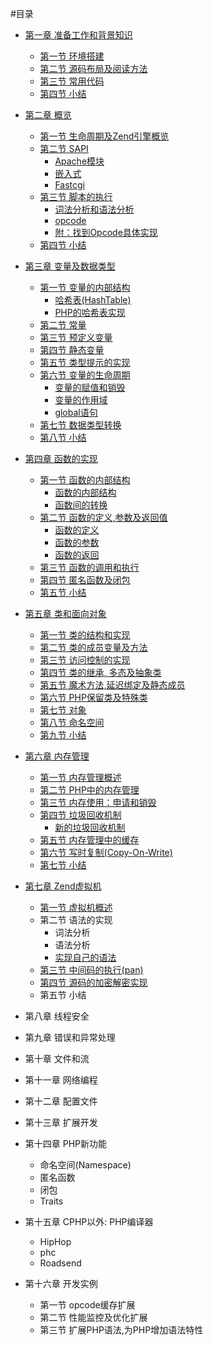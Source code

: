 #目录

- [第一章 准备工作和背景知识][prepare-and-background]
	* [第一节 环境搭建][build-env]
	* [第二节 源码布局及阅读方法][code-structure]
	* [第三节 常用代码][common-code-in-php-src]
	* [第四节 小结][01-summary]

- [第二章 概览][survey]
	* [第一节 生命周期及Zend引擎概览][php-life-cycle]
	* [第二节 SAPI][sapi-overview]
        + [Apache模块][php-module-in-apache]
        + [嵌入式][embedding-php]
        + [Fastcgi][fastcgi]
	* [第三节 脚本的执行][script-execution]
		+ [词法分析和语法分析][lex-and-yacc]
		+ [opcode][opcode]
		+ [附：找到Opcode具体实现][opcode-handler]
	* [第四节 小结][02-summary]

- [第三章 变量及数据类型][variables]
	* [第一节 变量的内部结构][variables-structure]
		+ [哈希表(HashTable)][variables-hashtable]
		+ [PHP的哈希表实现][variables-hashtable-in-php]
    * [第二节 常量][const-var]
	* [第三节 预定义变量][pre-defined-variable]
	* [第四节 静态变量][static-var]
	* [第五节 类型提示的实现][type-hint-imp]
	* [第六节 变量的生命周期][var-lifecycle]
		+ [变量的赋值和销毁][var-define-and-init]
		+ [变量的作用域][var-scope]
		+ [global语句][var-global]
	* [第七节 数据类型转换][type-cast]
	* [第八节 小结][03-summary]


- [第四章 函数的实现][function]
    * [第一节 函数的内部结构][function-struct-overview]
        + [函数的内部结构][function-struct]
		+ [函数间的转换][function-union]
    * [第二节 函数的定义,参数及返回值][function-define-pr]
        + [函数的定义][function-define]
		+ [函数的参数][function-param]
        + [函数的返回][function-return]
    * [第三节 函数的调用和执行][function-call]
    * [第四节 匿名函数及闭包][anonymous-function]
    * [第五节 小结][04-summary]

- [第五章 类和面向对象][class]
    * [第一节 类的结构和实现][class-struct]
    * [第二节 类的成员变量及方法][class-member-variables-and-methods]
    * [第三节 访问控制的实现][class-visibility]
    * [第四节 类的继承, 多态及抽象类][class-inherit-abstract]
    * [第五节 魔术方法,延迟绑定及静态成员][class-magic-methods-latebinding]
    * [第六节 PHP保留类及特殊类][class-reserved-and-special-classes]
    * [第七节 对象][class-object]
    * [第八节 命名空间][class-namespace]
    * [第九节 小结][05-summary]

- [第六章 内存管理][memory-management]
	* [第一节 内存管理概述][memory-management-overview]
	* [第二节 PHP中的内存管理][php-memory-manager]
	* [第三节 内存使用：申请和销毁][php-memory-request-free]
	* [第四节 垃圾回收机制][garbage-collection]
		+ [新的垃圾回收机制][new-gc]
	* [第五节 内存管理中的缓存][php-memory-cache]
	* [第六节 写时复制(Copy-On-Write)][copy-on-write]
	* [第七节 小结][06-summary]

- [第七章 Zend虚拟机][zend-vm]
	* [第一节 虚拟机概述][zend-vm-overview]
	* 第二节 语法的实现
		+ 词法分析
		+ 语法分析
		+ [实现自己的语法][zend-hack-php-syntax]
	* [第三节 中间码的执行(pan)][opcode-exec]
	* [第四节 源码的加密解密实现][source-code-encrypt]
	* 第五节 小结

- 第八章 线程安全

- 第九章 错误和异常处理

- 第十章 文件和流

- 第十一章 网络编程

- 第十二章 配置文件

- 第十三章 扩展开发

- 第十四章 PHP新功能
	* 命名空间(Namespace)
	* 匿名函数
	* 闭包
	* Traits

- 第十五章 CPHP以外: PHP编译器
	* HipHop
	* phc
	* Roadsend

- 第十六章 开发实例
	* 第一节 opcode缓存扩展
	* 第二节 性能监控及优化扩展
	* 第三节 扩展PHP语法,为PHP增加语法特性

[prepare-and-background]: 	?p=chapt01/01-00-prepare-and-background
[build-env]: 				?p=chapt01/01-01-php-env-building
[code-structure]: 			?p=chapt01/01-02-code-structure
[common-code-in-php-src]: 	?p=chapt01/01-03-comm-code-in-php-src
[01-summary]: 				?p=chapt01/01-04-summary

[survey]: 				?p=chapt02/02-00-overview
[php-life-cycle]: 		?p=chapt02/02-01-php-life-cycle-and-zend-engine
[sapi-overview]: 		?p=chapt02/02-02-00-overview
[php-module-in-apache]: ?p=chapt02/02-02-01-apache-php-module
[embedding-php]: 		?p=chapt02/02-02-02-embedding-php
[fastcgi]: 				?p=chapt02/02-02-03-fastcgi
[script-execution]: 	?p=chapt02/02-03-00-how-php-script-get-executed
[lex-and-yacc]: 		?p=chapt02/02-03-01-lex-and-yacc
[opcode]: 				?p=chapt02/02-03-02-opcode
[opcode-handler]: 		?p=chapt02/02-03-03-from-opcode-to-handler
[02-summary]: 			?p=chapt02/02-04-summary

[variables]:            ?p=chapt03/03-00-variable-and-data-types
[variables-structure]: 	?p=chapt03/03-01-00-variables-structure
[variables-hashtable]: 	?p=chapt03/03-01-01-hashtable
[variables-hashtable-in-php]: 	?p=chapt03/03-01-02-hashtable-in-php
[const-var]: 			?p=chapt03/03-02-const-var
[pre-defined-variable]:	?p=chapt03/03-03-pre-defined-variable
[static-var]:           ?p=chapt03/03-04-static-var
[type-hint-imp]: 		?p=chapt03/03-05-impl-of-type-hint
[var-lifecycle]:		?p=chapt03/03-06-00-var-lifecycle
[var-define-and-init]:	?p=chapt03/03-06-01-var-define-and-init
[var-scope]: 			?p=chapt03/03-06-02-var-scope
[var-global]: 			?p=chapt03/03-06-03-var-global
[type-cast]: 			?p=chapt03/03-07-type-cast
[03-summary]: 			?p=chapt03/03-08-summary


[function]:            	?p=chapt04/04-00-php-function
[function-struct-overview]:   	?p=chapt04/04-01-00-function-struct-overview
[function-struct]:   	?p=chapt04/04-01-01-function-struct
[function-union]:   	?p=chapt04/04-01-02-function-union
[function-define-pr]:  	?p=chapt04/04-02-00-function-define-param-return
[function-define]:  	?p=chapt04/04-02-01-function-define
[function-param]:       ?p=chapt04/04-02-02-function-param
[function-return]:      ?p=chapt04/04-02-03-function-return
[function-call]:   		?p=chapt04/04-03-function-call
[anonymous-function]:   ?p=chapt04/04-04-anonymous-function
[04-summary]:   		?p=chapt04/04-05-summary

[class]:                ?p=chapt05/05-00-class-and-oop
[class-struct]:         ?p=chapt05/05-01-class-struct
[class-member-variables-and-methods]: ?p=chapt05/05-02-class-member-variables-and-methods
[class-visibility]:         ?p=chapt05/05-03-class-visibility
[class-inherit-abstract]:   ?p=chapt05/05-04-class-inherit-abstract
[class-magic-methods-latebinding]:      ?p=chapt05/05-05-class-magic-methods-latebinding
[class-reserved-and-special-classes]:   ?p=chapt05/05-06-class-reserved-and-special-classes
[class-object]:         ?p=chapt05/05-07-class-object
[class-namespace]:      ?p=chapt05/05-08-class-namespace
[05-summary]:           ?p=chapt05/05-09-summary

[memory-management]:		?p=chapt06/06-00-memory-management
[memory-management-overview]:	?p=chapt06/06-01-memory-management-overview
[php-memory-manager]:		?p=chapt06/06-02-php-memory-manager
[php-memory-request-free]:	?p=chapt06/06-03-php-memory-request-free
[garbage-collection]:       ?p=chapt06/06-04-00-garbage-collection
[new-gc]:                   ?p=chapt06/06-04-01-new-garbage-collection
[php-memory-cache]:         ?p=chapt06/06-05-php-memory-cache
[copy-on-write]:            ?p=chapt06/06-06-copy-on-write
[06-summary]:               ?p=chapt06/06-07-summary

[zend-vm]:                  ?p=chapt07/07-00-zend-vm
[zend-vm-overview]:         ?p=chapt07/07-01-zend-vm-overview
[zend-hack-php-syntax]:     ?p=chapt07/07-02-03-hack-php-syntax
[opcode-exec]:              ?p=chapt07/07-03-opcode-exec
[source-code-encrypt]:      ?p=chapt07/07-04-source-code-encrypt

